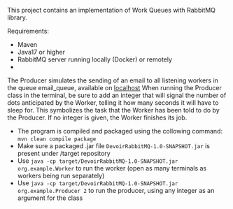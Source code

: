 This project contains an implementation of Work Queues with RabbitMQ library.

Requirements:
- Maven
- Java17 or higher
- RabbitMQ server running locally (Docker) or remotely
- 
The Producer simulates the sending of an email to all listening workers in the queue email_queue, available on [localhost](http://localhost:15672/#/queues) 
When running the Producer class in the terminal, be sure to add an integer that will signal the number of dots anticipated by the Worker, telling it how many seconds it will have to sleep for.
This symbolizes the task that the Worker has been told to do by the Producer. If no integer is given, the Worker finishes its job.

- The program is compiled and packaged using the collowing command: `mvn clean compile package`
- Make sure a packaged .jar file `DevoirRabbitMQ-1.0-SNAPSHOT.jar` is present under /target repository
- Use `java -cp target/DevoirRabbitMQ-1.0-SNAPSHOT.jar org.example.Worker` to run the worker (open as many terminals as workers being run separately)
- Use `java -cp target/DevoirRabbitMQ-1.0-SNAPSHOT.jar org.example.Producer 2` to run the producer, using any integer as an argument for the class
